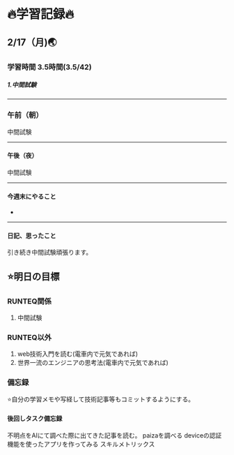 # 🔥学習記録🔥
## 2/17（月)🌏
### 学習時間  3.5時間(3.5/42)
##### 1.中間試験

***
### 午前（朝）
中間試験


***
#### 午後（夜）
中間試験

***
#### 今週末にやること
-

***
#### 日記、思ったこと
引き続き中間試験頑張ります。

## ⭐️明日の目標
### RUNTEQ関係
1. 中間試験

### RUNTEQ以外
1. web技術入門を読む(電車内で元気であれば)
2. 世界一流のエンジニアの思考法(電車内で元気であれば)
### 備忘録
⭐️自分の学習メモや写経して技術記事等もコミットするようにする。

#### 後回しタスク備忘録
不明点をAIにて調べた際に出てきた記事を読む。
paizaを調べる
deviceの認証機能を使ったアプリを作ってみる
スキルメトリックス